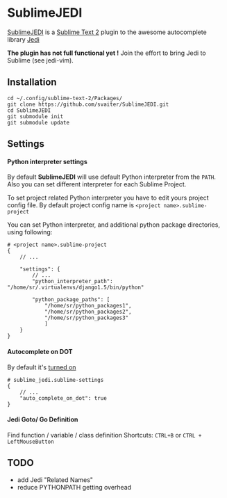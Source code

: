 SublimeJEDI
============

[SublimeJEDI](https://github.com/svaiter/SublimeJEDI) is a [Sublime Text 2](http://www.sublimetext.com/) plugin
to the awesome autocomplete library [Jedi](https://github.com/davidhalter/jedi)

**The plugin has not full functional yet !**
Join the effort to bring Jedi to Sublime (see jedi-vim).

Installation
------------

    cd ~/.config/sublime-text-2/Packages/
    git clone https://github.com/svaiter/SublimeJEDI.git
    cd SublimeJEDI
    git submodule init
    git submodule update

Settings
--------

#### Python interpreter settings

By default **SublimeJEDI** will use default Python interpreter from the `PATH`.
Also you can set different interpreter for each Sublime Project.

To set project related Python interpreter you have to edit yours project config file.
By default project config name is `<project name>.sublime-project`

You can set Python interpreter, and additional python package directories, using following:

    # <project name>.sublime-project
    {
        // ...

        "settings": {
            // ...
            "python_interpreter_path": "/home/sr/.virtualenvs/django1.5/bin/python"

            "python_package_paths": [
                "/home/sr/python_packages1",
                "/home/sr/python_packages2",
                "/home/sr/python_packages3"
                ]
        }
    }

#### Autocomplete on DOT

By default it's [turned on](https://github.com/svaiter/SublimeJEDI/blob/master/sublime_jedi.sublime-settings#L7)

    # sublime_jedi.sublime-settings
    {
        // ...
        "auto_complete_on_dot": true
    }

#### Jedi Goto/ Go Definition

Find function / variable / class definition
Shortcuts: `CTRL+B` or `CTRL + LeftMouseButton`


TODO
----

 - add Jedi "Related Names"
 - reduce PYTHONPATH getting overhead

